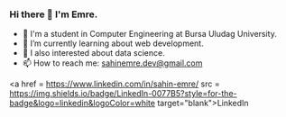 ### Hi there 👋 I'm Emre.

- 🔬 I'm a student in Computer Engineering at Bursa Uludag University.
- 🌱 I’m currently learning about web development.
- 🤖 I also interested about data science.
- 📫 How to reach me: sahinemre.dev@gmail.com

<a href = https://www.linkedin.com/in/sahin-emre/ src = https://img.shields.io/badge/LinkedIn-0077B5?style=for-the-badge&logo=linkedin&logoColor=white target="blank">LinkedIn</a>
